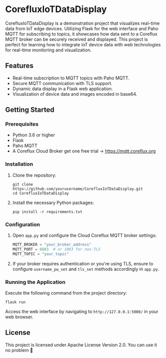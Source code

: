 
# CorefluxIoTDataDisplay

CorefluxIoTDataDisplay is a demonstration project that visualizes real-time data from IoT edge devices. Utilizing Flask for the web interface and Paho MQTT for subscribing to topics, it showcases how data sent to a Coreflux MQTT broker can be securely received and displayed. This project is perfect for learning how to integrate IoT device data with web technologies for real-time monitoring and visualization.

## Features

- Real-time subscription to MQTT topics with Paho MQTT.
- Secure MQTT communication with TLS support.
- Dynamic data display in a Flask web application.
- Visualization of device data and images encoded in base64.

## Getting Started

### Prerequisites

- Python 3.6 or higher
- Flask
- Paho MQTT
- A Coreflux Cloud Broker get one free trial -> https://mqtt.coreflux.org

### Installation

1. Clone the repository:
   ```
   git clone https://github.com/yourusername/CorefluxIoTDataDisplay.git
   cd CorefluxIoTDataDisplay
   ```

2. Install the necessary Python packages:
   ```
   pip install -r requirements.txt
   ```

### Configuration

1. Open `app.py` and configure the Cloud Coreflux MQTT broker settings:
   ```python
   MQTT_BROKER = "your_broker_address"
   MQTT_PORT = 8883  # or 1883 for non-TLS
   MQTT_TOPIC = "your_topic"
   ```

2. If your broker requires authentication or you're using TLS, ensure to configure `username_pw_set` and `tls_set` methods accordingly in `app.py`.

### Running the Application

Execute the following command from the project directory:

```
flask run
```

Access the web interface by navigating to `http://127.0.0.1:5000/` in your web browser.


## License

This project is licensed under   Apache License Version 2.0. You can use it no problem 🚀

